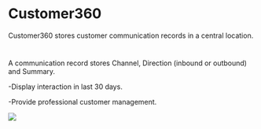 # Customer360
Customer360 stores customer communication records in a central location.
#
A communication record stores Channel, Direction (inbound or outbound) and Summary.

-Display interaction in last 30 days.

-Provide professional customer management.

![](Customer360/Result/Home-Customer.png)
